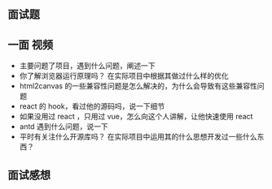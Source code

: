 ## 面试题

## 一面 视频

- 主要问题了项目，遇到什么问题，阐述一下
- 你了解浏览器运行原理吗？ 在实际项目中根据其做过什么样的优化
- html2canvas 的一些兼容性问题是怎么解决的，为什么会导致有这些兼容性问题
- react 的 hook，看过他的源码吗，说一下细节
- 如果没用过 react ，只用过 vue，怎么向这个人讲解，让他快速使用 react
- antd 遇到什么问题，说一下
- 平时有关注什么开源库吗？ 在实际项目中运用其的什么思想开发过一些什么东西？

## 面试感想
